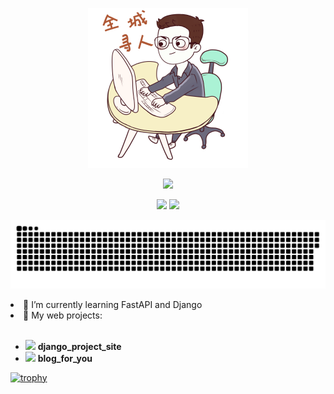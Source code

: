 <p align="center">
<img width="256" src="—Pngtree—hand painted technology programmer character_3838349.png" alt="snake"/>
</p>

<p align="center">
 <img src="https://readme-typing-svg.demolab.com/?lines=Hi+there+👋+I’m+Alex!;Python+Developer!&font=Fira%20Code&center=true&width=380&height=50&duration=4000&pause=1000">

<p align="center">
 <a href="https://vk.com/greeshanka"><img src="https://img.shields.io/badge/-VK-blue?style=flat&logo=VK&logoColor=white"/></a>
 <a href="https://t.me/greeshanka"><img src="https://img.shields.io/badge/-Telegram-blue?style=flat&logo=Telegram&logoColor=white" /></a>
 

<p align="center">
<img width="600" src="github-snake.svg" alt="snake"/>
</p>


<li> 🌱 I’m currently learning FastAPI and Django </li>
<li> 🔭 My web projects:</li>
<br>
<ul>
 <li><a href="https://github.com/greeshanka/django_project_site"><img src="https://img.shields.io/github/watchers/greeshanka/django_project_site?style=social"></a> <b>django_project_site</b></li> 
 <li><a href="https://github.com/greeshanka/blog_for_you"><img src="https://img.shields.io/github/watchers/greeshanka/django_project_site?style=social"></a> <b>blog_for_you</b></li> 
</ul>


[![trophy](https://github-profile-trophy.vercel.app/?username=greeshanka)](https://github.com/ryo-ma/github-profile-trophy)
